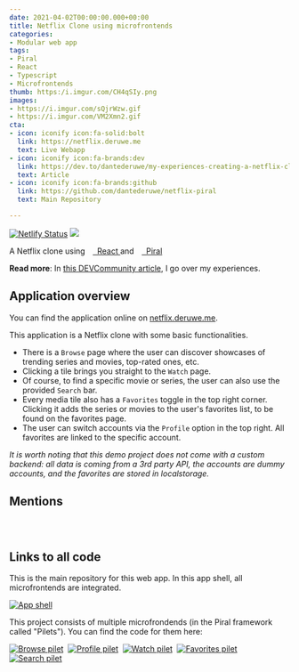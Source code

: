 ```yaml
---
date: 2021-04-02T00:00:00.000+00:00
title: Netflix Clone using microfrontends
categories:
- Modular web app
tags:
- Piral
- React
- Typescript
- Microfrontends
thumb: https:/i.imgur.com/CH4qSIy.png
images:
- https://i.imgur.com/sQjrWzw.gif
- https://i.imgur.com/VM2Xmn2.gif
cta:
- icon: iconify icon:fa-solid:bolt
  link: https://netflix.deruwe.me
  text: Live Webapp
- icon: iconify icon:fa-brands:dev
  link: https://dev.to/dantederuwe/my-experiences-creating-a-netflix-clone-using-microfrontends-1n46
  text: Article
- icon: iconify icon:fa-brands:github
  link: https://github.com/dantederuwe/netflix-piral
  text: Main Repository

---
```


[![Netlify Status](https://api.netlify.com/api/v1/badges/b392f8ac-0ec3-44e8-bf19-1bfda4a7dfbd/deploy-status)](https://app.netlify.com/sites/netflix-piral/deploys)
[![](https://img.shields.io/website?color=2b7489&style=flat-square&up_message=netflix.deruwe.me&url=https%3A%2F%2Fnetflix.deruwe.me)](https://netflix.deruwe.me)


<p>
    <span>A Netflix clone using</span>
    <span>
    <a target="_blank" href="https://reactjs.org">
        <img id="react-logo" src="https://i.imgur.com/gNxwwn1.png" height="10" />
        &nbsp;React
    </a>
    </span>
    <span className="text-lightgray">and</span>
    <span>
    <a target="_blank" href="https://piral.io">
        <img id="piral-logo" src="https://piral.io/logo-simple.f8667084.png" height="10" />
        &nbsp;Piral
    </a>
    </span>
</p>

**Read more**:  In [this DEVCommunity article](https://dev.to/dantederuwe/my-experiences-creating-a-netflix-clone-using-microfrontends-1n46), I go over my experiences.


## Application overview

You can find the application online on [netflix.deruwe.me](https://netflix.deruwe.me). 

This application is a Netflix clone with some basic functionalities. 
- There is a `Browse` page where the user can discover showcases of trending
  series and movies, top-rated ones, etc.
- Clicking a tile brings you straight to the `Watch` page.
- Of course, to find a specific movie or series, the user can also use the
  provided `Search` bar.
- Every media tile also has a `Favorites` toggle in the top right corner.
  Clicking it adds the series or movies to the user's favorites list, to be
  found on the favorites page.<br>
- The user can switch accounts via the `Profile` option in the top right. All
  favorites are linked to the specific account.

*It is worth noting that this demo project does not come with a custom backend: all data is coming from a 3rd party API, the accounts are dummy accounts, and the favorites are stored in localstorage.*




## Mentions

<div style="display: flex; gap: 1rem; flex-wrap: wrap">
  <blockquote class="twitter-tweet" data-conversation="none" data-dnt="true" data-theme="dark"><a href="https://twitter.com/reactnewsletter/status/1375489477196574725?ref_src=twsrc%5Etfw"></a></blockquote>
  <blockquote class="twitter-tweet" data-conversation="none" data-dnt="true" data-theme="dark"><a href="https://twitter.com/sebastienlorber/status/1376537886011559936?ref_src=twsrc%5Etfw"></a></blockquote>
  <blockquote class="twitter-tweet" data-conversation="none" data-dnt="true" data-theme="dark"><a href="https://twitter.com/florianrappl/status/1372594384613543939?ref_src=twsrc%5Etfw"></a></blockquote>
  <blockquote class="twitter-tweet" data-conversation="none" data-dnt="true" data-theme="dark"><a href="https://twitter.com/hackernoon/status/1373977770703917059?ref_src=twsrc%5Etfw"></a></blockquote>
</div>
<script async src="https://platform.twitter.com/widgets.js" charset="utf-8"></script>


## Links to all code

This is the main repository for this web app. In this app shell, all
microfrontends are integrated.

[![App shell](https://github-readme-stats.vercel.app/api/pin/?username=dantederuwe&repo=netflix-piral&theme=radical&icon_color=e4740c&text_color=fff)](https://github.com/dantederuwe/netflix-piral)


This project consists of multiple microfrondends (in the Piral framework called "Pilets"). You can find the code for them here:


[![Browse pilet](https://github-readme-stats.vercel.app/api/pin/?username=dantederuwe&repo=netflix-browse-pilet&theme=radical&icon_color=e4740c&text_color=fff)](https://github.com/dantederuwe/netflix-browse-pilet)
&nbsp;[![Profile pilet](https://github-readme-stats.vercel.app/api/pin/?username=dantederuwe&repo=netflix-profile-pilet&theme=radical&icon_color=e4740c&text_color=fff)](https://github.com/dantederuwe/netflix-profile-pilet)
&nbsp;[![Watch pilet](https://github-readme-stats.vercel.app/api/pin/?username=dantederuwe&repo=netflix-watch-pilet&theme=radical&icon_color=e4740c&text_color=fff)](https://github.com/dantederuwe/netflix-watch-pilet)
&nbsp;[![Favorites pilet](https://github-readme-stats.vercel.app/api/pin/?username=dantederuwe&repo=netflix-favorites-pilet&theme=radical&icon_color=e4740c&text_color=fff)](https://github.com/dantederuwe/netflix-favorites-pilet)
&nbsp;[![Search pilet](https://github-readme-stats.vercel.app/api/pin/?username=dantederuwe&repo=netflix-search-pilet&theme=radical&icon_color=e4740c&text_color=fff)](https://github.com/dantederuwe/netflix-search-pilet)


